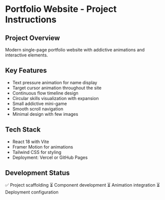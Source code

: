 # Portfolio Website - Project Instructions

## Project Overview
Modern single-page portfolio website with addictive animations and interactive elements.

## Key Features
- Text pressure animation for name display
- Target cursor animation throughout the site
- Continuous flow timeline design
- Circular skills visualization with expansion
- Small addictive mini-game
- Smooth scroll navigation
- Minimal design with few images

## Tech Stack
- React 18 with Vite
- Framer Motion for animations
- Tailwind CSS for styling
- Deployment: Vercel or GitHub Pages

## Development Status
✅ Project scaffolding
⏳ Component development
⏳ Animation integration
⏳ Deployment configuration
